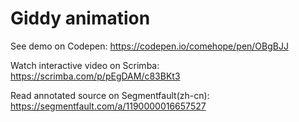 # Giddy animation

See demo on Codepen: https://codepen.io/comehope/pen/OBgBJJ

Watch interactive video on Scrimba: https://scrimba.com/p/pEgDAM/c83BKt3

Read annotated source on Segmentfault(zh-cn): https://segmentfault.com/a/1190000016657527
